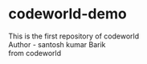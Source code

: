 # codeworld-demo
This is the first repository of codeworld
<br>
Author - santosh kumar Barik
<br>
from codeworld

